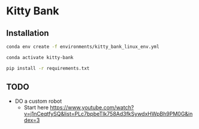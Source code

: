 # Kitty Bank

## Installation

```bash
conda env create -f environments/kitty_bank_linux_env.yml
```

```bash
conda activate kitty-bank
```

```bash
pip install -r requirements.txt
```


## TODO
- DO a custom robot
  - Start here https://www.youtube.com/watch?v=j1nCeqtfySQ&list=PLc7bpbeTIk758Ad3fkSywdxHWpBh9PM0G&index=3